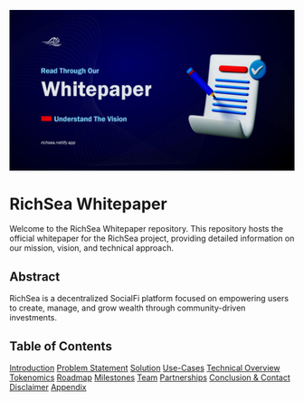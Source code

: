 ![RichSea Logo](https://github.com/RichSea-SocialFi/Whitepaper/blob/main/richwhite.png)

# RichSea Whitepaper

Welcome to the RichSea Whitepaper repository. This repository hosts the official whitepaper for the RichSea project, providing detailed information on our mission, vision, and technical approach. 

## Abstract
RichSea is a decentralized SocialFi platform focused on empowering users to create, manage, and grow wealth through community-driven investments.

## Table of Contents
[Introduction](introduction.md) 
[Problem Statement](problem.md) 
[Solution](solution.md) 
[Use-Cases](usecase.md) 
[Technical Overview](techview.md) 
[Tokenomics](token.md) 
[Roadmap](roadmap.md) 
[Milestones](milestones.md) 
[Team](team.md) 
[Partnerships](partner.md) 
[Conclusion & Contact](conclusion.md) 
[Disclaimer](disc.md) 
[Appendix](appendix.md) 

